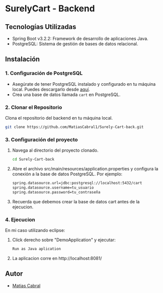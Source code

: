 # SurelyCart - Backend

## Tecnologías Utilizadas
- Spring Boot v3.2.2: Framework de desarrollo de aplicaciones Java.
- PostgreSQL: Sistema de gestión de bases de datos relacional.

## Instalación

### 1. Configuración de PostgreSQL
   - Asegúrate de tener PostgreSQL instalado y configurado en tu máquina local. Puedes descargarlo desde [aquí](https://www.postgresql.org/download/).
   - Crea una base de datos llamada `cart` en PostgreSQL.

### 2. Clonar el Repositorio
   Clona el repositorio del backend en tu máquina local.
   ```bash
   git clone https://github.com/MatiasCabral1/Surely-Cart-back.git
   ```
### 3. Configuración del proyecto
1. Navega al directorio del proyecto clonado.
   ```bash
   cd Surely-Cart-back
2. Abre el archivo src/main/resources/application.properties y configura la conexión a la base de datos PostgreSQL. Por ejemplo:
    ```bash
    spring.datasource.url=jdbc:postgresql://localhost:5432/cart
    spring.datasource.username=tu_usuario
    spring.datasource.password=tu_contraseña
3. Recuerda que debemos crear la base de datos cart antes de la ejecucion.
### 4. Ejecucion
En mi caso utilizando eclipse:
1. Click derecho sobre "DemoApplication"  y ejecutar:
   ```bash
   Run as Java aplication
2. La aplicacion corre en http://localhost:8081/  

## Autor
- [Matias Cabral](https://github.com/MatiasCabral1)
